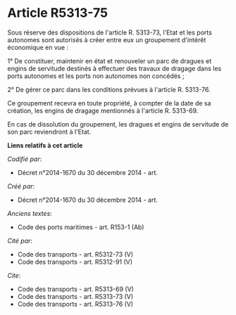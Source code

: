 # Article R5313-75

Sous réserve des dispositions de l'article R. 5313-73, l'Etat et les ports autonomes sont autorisés à créer entre eux un
groupement d'intérêt économique en vue : 

1° De constituer, maintenir en état et renouveler un parc de dragues et engins de servitude destinés à effectuer des travaux
de dragage dans les ports autonomes et les ports non autonomes non concédés ; 

2° De gérer ce parc dans les conditions prévues à l'article R. 5313-76. 

Ce groupement recevra en toute propriété, à compter de la date de sa création, les engins de dragage mentionnés à l'article
R. 5313-69. 

En cas de dissolution du groupement, les dragues et engins de servitude de son parc reviendront à l'Etat.

**Liens relatifs à cet article**

_Codifié par_:

  - Décret n°2014-1670 du 30 décembre 2014 - art.

_Créé par_:

  - Décret n°2014-1670 du 30 décembre 2014 - art.

_Anciens textes_:

  - Code des ports maritimes - art. R153-1 (Ab)

_Cité par_:

  - Code des transports - art. R5312-73 (V)
  - Code des transports - art. R5312-91 (V)

_Cite_:

  - Code des transports - art. R5313-69 (V)
  - Code des transports - art. R5313-73 (V)
  - Code des transports - art. R5313-76 (V)
